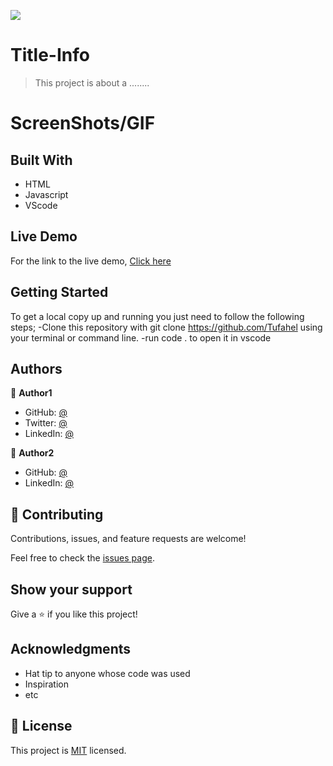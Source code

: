 ![](https://img.shields.io/badge/Microverse-blueviolet)

# Title-Info
> This project is about a ........


# ScreenShots/GIF


## Built With
- HTML
- Javascript
- VScode

## Live Demo
For the link to the live demo, [Click here]()

## Getting Started
To get a local copy up and running you just need to follow the following steps;
-Clone this repository with
git clone https://github.com/Tufahel using your terminal or command line.
-run code . to open it in vscode

## Authors

👤 **Author1**

- GitHub: [@](https://github.com)
- Twitter: [@](https://twitter.com)
- LinkedIn: [@](https://www.linkedin.com)

👤 **Author2**

- GitHub: [@](https://github.com)
- LinkedIn: [@](https://bd.linkedin.com)

## 🤝 Contributing

Contributions, issues, and feature requests are welcome!

Feel free to check the [issues page](../../issues/).

## Show your support

Give a ⭐️ if you like this project!

## Acknowledgments

- Hat tip to anyone whose code was used
- Inspiration
- etc

## 📝 License

This project is [MIT](./MIT.md) licensed.
